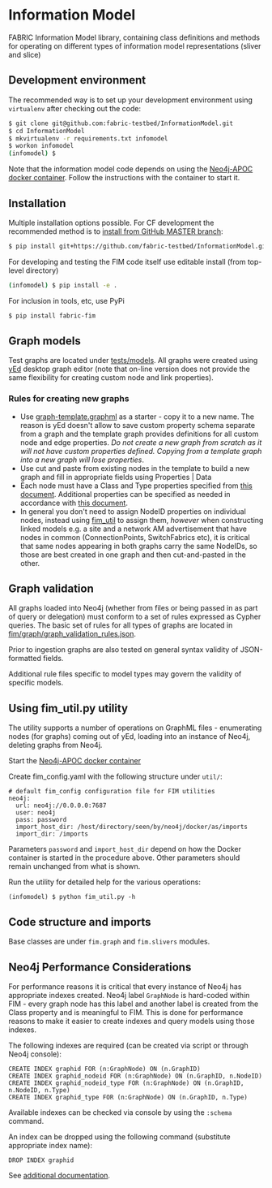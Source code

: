 # Information Model
FABRIC Information Model library, containing class definitions and methods for operating
on different types of information model representations (sliver and slice)

## Development environment

The recommended way is to set up your development environment using `virtualenv` after checking
out the code:
```bash
$ git clone git@github.com:fabric-testbed/InformationModel.git
$ cd InformationModel
$ mkvirtualenv -r requirements.txt infomodel
$ workon infomodel
(infomodel) $
```

Note that the information model code depends on using the
 [Neo4j-APOC docker container](https://github.com/fabric-testbed/fabric-docker-images/tree/master/neo4j-apoc).
Follow the instructions with the container to start it. 

## Installation

Multiple installation options possible. For CF development the recommended method is to
[install from GitHub MASTER branch](https://codeinthehole.com/tips/using-pip-and-requirementstxt-to-install-from-the-head-of-a-github-branch/):
```bash
$ pip install git+https://github.com/fabric-testbed/InformationModel.git
```

For developing and testing the FIM code itself use editable install (from top-level directory)
```bash
(infomodel) $ pip install -e .
```

For inclusion in tools, etc, use PyPi
```bash
$ pip install fabric-fim
```

##  Graph models

Test graphs are located under [tests/models](tests/models). All graphs were created using 
[yEd](https://www.yworks.com/products/yed)
desktop graph editor (note that on-line version does not provide the same flexibility for creating custom node
and link properties).

### Rules for creating new graphs

- Use [graph-template.graphml](test/models/graph-template.graphml) as a starter - copy it to a new name. 
The reason is yEd doesn't allow to save custom property schema separate from a graph and the template graph 
provides definitions for all custom node and edge properties. *Do not create a new graph from scratch as it 
will not have custom properties defined. Copying from a template graph into a new graph will lose properties*. 
- Use cut and paste from existing nodes in the template to build a new graph and fill in appropriate fields
using <right-click on node or edge>Properties | Data 
- Each node must have a Class and Type properties specified from 
[this document](https://docs.google.com/spreadsheets/d/1H9O7ptnODTpWvV2m2uTWQE34y1jleZIScEIh3B-_yS0/edit#gid=0).
Additional properties can be specified as needed in accordance with 
[this document](https://docs.google.com/document/d/1fmuUBVe_XWCJEI9zwImjFMBRFcRo-MZ9rUTWTu81atM/edit#heading=h.svpgmv6dph79).
- In general you don't need to assign NodeID properties on individual nodes, instead using [fim_util](util/README.md) 
to assign them, *however* when constructing linked models e.g. a site and a network AM advertisement that have 
nodes in common  (ConnectionPoints, SwitchFabrics etc), it is critical that same nodes appearing in both graphs 
carry the same NodeIDs, so those are best created in one graph and then cut-and-pasted in the other.  

## Graph validation

All graphs loaded into Neo4j (whether from files or being passed in as part of query or delegation) 
must conform to a set of rules expressed as Cypher queries. The basic set of rules for all 
types of graphs are located in [fim/graph/graph_validation_rules.json](fim/graph/data/graph_validation_rules.json).

Prior to ingestion graphs are also tested on general syntax validity of JSON-formatted fields.  

Additional rule files specific to model types may govern the validity of specific models.

## Using fim_util.py utility

The utility supports a number of operations on GraphML files - enumerating nodes (for graphs)
coming out of yEd, loading into an instance of Neo4j, deleting graphs from Neo4j.

Start the [Neo4j-APOC docker container](https://github.com/fabric-testbed/fabric-docker-images/tree/master/neo4j-apoc)

Create fim_config.yaml with the following structure under `util/`:
```
# default fim_config configuration file for FIM utilities
neo4j:
  url: neo4j://0.0.0.0:7687
  user: neo4j
  pass: password
  import_host_dir: /host/directory/seen/by/neo4j/docker/as/imports
  import_dir: /imports
```
Parameters `password` and `import_host_dir` depend on how the Docker container is started in
the procedure above. Other parameters should remain unchanged from what is shown. 

Run the utility for detailed help for the various operations:
```
(infomodel) $ python fim_util.py -h
```

## Code structure and imports

Base classes are under `fim.graph` and `fim.slivers` modules. 

## Neo4j Performance Considerations
For performance reasons it is critical that every instance of Neo4j has appropriate indexes created. 
Neo4j label `GraphNode` is hard-coded within FIM - every graph node has this label and another label is created
from the Class property and is meaningful to FIM. 
This is done for performance reasons to make it easier to create indexes and query models using those indexes.

The following indexes are required (can be created via script or through Neo4j console):
```
CREATE INDEX graphid FOR (n:GraphNode) ON (n.GraphID)
CREATE INDEX graphid_nodeid FOR (n:GraphNode) ON (n.GraphID, n.NodeID)
CREATE INDEX graphid_nodeid_type FOR (n:GraphNode) ON (n.GraphID, n.NodeID, n.Type)
CREATE INDEX graphid_type FOR (n:GraphNode) ON (n.GraphID, n.Type)
```
Available indexes can be checked via console by using the `:schema` command. 

An index can be dropped using the following command (substitute appropriate index name):
```
DROP INDEX graphid
```

See [additional documentation](https://neo4j.com/docs/cypher-manual/current/administration/indexes-for-search-performance/).